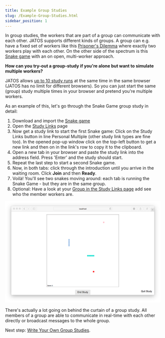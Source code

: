 ```yaml
---
title: Example Group Studies
slug: /Example-Group-Studies.html
sidebar_position: 1
---
```


In group studies, the workers that are part of a group can communicate with each other. JATOS supports different kinds of groups. A group can e.g. have a fixed set of workers like this [Prisoner's Dilemma](/Example-Studies) where exactly two workers play with each other. On the other side of the spectrum is this [Snake game](/Example-Studies) with an on open, multi-worker approach.

**How can you try-out a group-study if you're alone but want to simulate multiple workers?**

JATOS allows [up to 10 study runs](Tips-and-Tricks.html#run-up-to-10-studies-in-the-same-browser-at-the-same-time) at the same time in the same browser (JATOS has no limit for different browsers). So you can just start the same (group) study multiple times in your browser and pretend you're multiple workers.

As an example of this, let's go through the Snake Game group study in detail:

1. Download and import the [Snake game](/Example-Studies)
1. Open the [Study Links](Run-your-Study-with-Study-Links.html) page
1. Now get a study link to start the first Snake game: Click on the Study Links button in line Personal Multiple (other study link types are fine too). In the opened pop-up window click on the top-left button <span class="glyphicon glyphicon-plus"></span><span class="glyphicon glyphicon-link"></span> to get a new link and then on <span class="glyphicon glyphicon-duplicate"></span> in the link's row to copy it to the clipboard.
1. Open a new tab in your browser and paste the study link into the address field. Press 'Enter' and the study should start.
1. Repeat the last step to start a second Snake game.
1. Now, in both tabs: click through the introduction until you arrive in the waiting room. Click **Join** and then **Ready**.
1. Voilà! You'll see two snakes moving around: each tab is running the Snake Game - but they are in the same group.
1. Optional: Have a look at your [Group in the Study Links page](Run-your-Study-with-Study-Links.html#groups) add see who the member workers are.

![Snake example](/img/example-studies/Screenshot_snakeGame.png)

There's actually a lot going on behind the curtain of a group study. All members of a group are able to communicate in real-time with each other directly or broadcast messages to the whole group.

Next step: [Write Your Own Group Studies](Write-Group-Studies-I-Setup.html).
